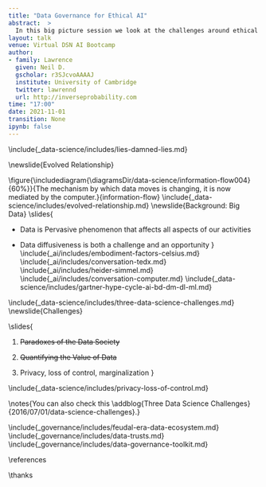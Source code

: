 ```yaml
---
title: "Data Governance for Ethical AI"
abstract:  >
  In this big picture session we look at the challenges around ethical artificial intelligence from a perspective of data governance. We'll give some background to how these challenges have emerged and then consider some solutions including the mechanism of data trusts and some pointers to work around data sharing in Africa for the Covid19 pandemic.
layout: talk
venue: Virtual DSN AI Bootcamp
author:
- family: Lawrence
  given: Neil D.
  gscholar: r3SJcvoAAAAJ
  institute: University of Cambridge
  twitter: lawrennd
  url: http://inverseprobability.com
time: "17:00"
date: 2021-11-01
transition: None
ipynb: false
---
```



\include{_data-science/includes/lies-damned-lies.md}

\newslide{Evolved Relationship}

\figure{\includediagram{\diagramsDir/data-science/information-flow004}{60%}}{The mechanism by which data moves is changing, it is now mediated by the computer.}{information-flow}
\include{_data-science/includes/evolved-relationship.md}
\newslide{Background: Big Data}
\slides{
* Data is Pervasive phenomenon that affects all aspects of our activities

* Data diffusiveness is both a challenge and an opportunity
}
\include{_ai/includes/embodiment-factors-celsius.md}
\include{_ai/includes/conversation-tedx.md}
\include{_ai/includes/heider-simmel.md}
\include{_ai/includes/conversation-computer.md}
\include{_data-science/includes/gartner-hype-cycle-ai-bd-dm-dl-ml.md}

\include{_data-science/includes/three-data-science-challenges.md}
\newslide{Challenges}

\slides{
1. ~~Paradoxes of the Data Society~~

2. ~~Quantifying the Value of Data~~

3. Privacy, loss of control, marginalization
}

\include{_data-science/includes/privacy-loss-of-control.md}

\notes{You can also check this \addblog{Three Data Science Challenges}{2016/07/01/data-science-challenges}.}

\include{_governance/includes/feudal-era-data-ecosystem.md}
\include{_governance/includes/data-trusts.md}
\include{_governance/includes/data-governance-toolkit.md}

\references

\thanks
